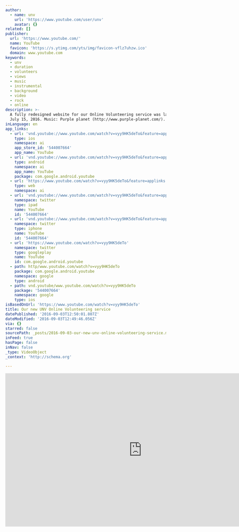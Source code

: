```yaml
---
author:
  - name: unv
    url: 'https://www.youtube.com/user/unv'
    avatar: {}
related: []
publisher:
  url: 'https://www.youtube.com/'
  name: YouTube
  favicon: 'https://s.ytimg.com/yts/img/favicon-vflz7uhzw.ico'
  domain: www.youtube.com
keywords:
  - unv
  - duration
  - volunteers
  - views
  - music
  - instrumental
  - background
  - video
  - rock
  - online
description: >-
  A fully redesigned website for our Online Volunteering service was launched on
  July 15, 2016. Music: Purple planet (http://www.purple-planet.com/).
inLanguage: en
app_links:
  - url: 'vnd.youtube://www.youtube.com/watch?v=vyy9HK5deTo&feature=applinks'
    type: ios
    namespace: ai
    app_store_id: '544007664'
    app_name: YouTube
  - url: 'vnd.youtube://www.youtube.com/watch?v=vyy9HK5deTo&feature=applinks'
    type: android
    namespace: ai
    app_name: YouTube
    package: com.google.android.youtube
  - url: 'https://www.youtube.com/watch?v=vyy9HK5deTo&feature=applinks'
    type: web
    namespace: ai
  - url: 'vnd.youtube://www.youtube.com/watch?v=vyy9HK5deTo&feature=applinks'
    namespace: twitter
    type: ipad
    name: YouTube
    id: '544007664'
  - url: 'vnd.youtube://www.youtube.com/watch?v=vyy9HK5deTo&feature=applinks'
    namespace: twitter
    type: iphone
    name: YouTube
    id: '544007664'
  - url: 'https://www.youtube.com/watch?v=vyy9HK5deTo'
    namespace: twitter
    type: googleplay
    name: YouTube
    id: com.google.android.youtube
  - path: http/www.youtube.com/watch?v=vyy9HK5deTo
    package: com.google.android.youtube
    namespace: google
    type: android
  - path: vnd.youtube/www.youtube.com/watch?v=vyy9HK5deTo
    package: '544007664'
    namespace: google
    type: ios
isBasedOnUrl: 'https://www.youtube.com/watch?v=vyy9HK5deTo'
title: Our new UNV Online Volunteering service
datePublished: '2016-09-03T12:50:01.807Z'
dateModified: '2016-09-03T12:49:46.056Z'
via: {}
starred: false
sourcePath: _posts/2016-09-03-our-new-unv-online-volunteering-service.md
inFeed: true
hasPage: false
inNav: false
_type: VideoObject
_context: 'http://schema.org'

---
```

<iframe src="https://cdn.embedly.com/widgets/media.html?src=https%3A%2F%2Fwww.youtube.com%2Fembed%2Fvyy9HK5deTo%3Ffeature%3Doembed&amp;url=http%3A%2F%2Fwww.youtube.com%2Fwatch%3Fv%3Dvyy9HK5deTo&amp;image=https%3A%2F%2Fi.ytimg.com%2Fvi%2Fvyy9HK5deTo%2Fhqdefault.jpg&amp;key=b7d04c9b404c499eba89ee7072e1c4f7&amp;type=text%2Fhtml&amp;schema=youtube" width="854" height="480" scrolling="no" frameborder="0" allowfullscreen="" style=""></iframe>